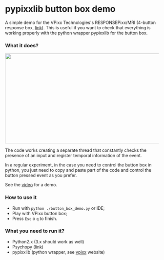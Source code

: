 # pypixxlib button box demo

A simple demo for the VPixx Technologies's RESPONSEPixx/MRI (4-button response box, [link](http://vpixx.com/products/responsepixx-mri-handheld/)). This is useful if you want to check that everything is working properly with the python wrapper pypixxlib for the button box.

### What it does? 

<p align="center">

<img src="https://github.com/rockNroll87q/pypixxlib_button_box_demo/blob/master/demo_video.gif" width="524" height="295" />  

</p>

The code works creating a separate thread that constantly checks the presence of an input and register temporal information of the event. 

In a regular experiment, in the case you need to control the button box in python, you just need to copy and paste part of the code and control the button pressed event as you prefer.

See the [video](https://github.com/rockNroll87q/) for a demo.

### How to use it

* Run with `python ./button_box_demo.py` or IDE;
* Play with VPixx button box;
* Press `Esc` o `q` to finish.

### What you need to run it?

* Python2.x (3.x should work as well) 
* Psychopy ([link](http://www.psychopy.org/))
* pypixxlib (python wrapper, see [vpixx](http://vpixx.com/) website)
